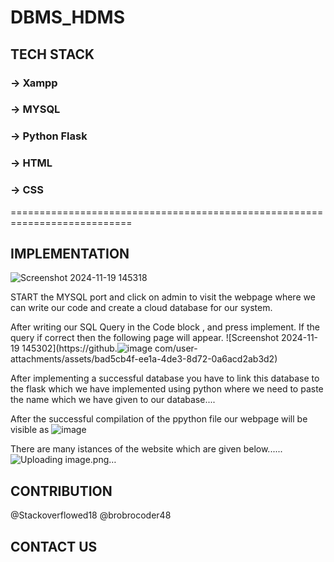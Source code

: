 # DBMS_HDMS

## TECH STACK
### -> Xampp 
### -> MYSQL
### -> Python Flask

### -> HTML
### -> CSS
===========================================================================

## IMPLEMENTATION
  ![Screenshot 2024-11-19 145318](https://github.com/user-attachments/assets/f2ca9a5c-e9fc-4abf-bb37-c9e6ae0dc9c7)

  START the MYSQL port and click on admin to visit the webpage where we can write our code and create a cloud database for our system.
  
  
  After writing our SQL Query in the Code block , and press implement. If the query if correct then the following page will appear.
  ![Screenshot 2024-11-19 145302](https://github.![image](https://github.com/user-attachments/assets/23317e56-38b5-42c6-bdf5-3978da6b6ee6)
com/user-attachments/assets/bad5cb4f-ee1a-4de3-8d72-0a6acd2ab3d2)
  
  After implementing a successful database you have to link this database to the flask which we have implemented using python
  where we need to paste the name which we have given to our database....

  After the successful compilation of the ppython file our webpage will be visible as
  ![image](https://github.com/user-attachments/assets/6b45bc91-d07d-412b-b305-88aa4d4c16e3)

  There are many istances of the website which are given below......
  ![Uploading image.png…]()






## CONTRIBUTION
@Stackoverflowed18
@brobrocoder48
## CONTACT US
